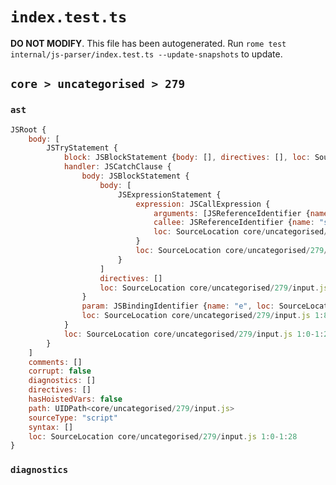 # `index.test.ts`

**DO NOT MODIFY**. This file has been autogenerated. Run `rome test internal/js-parser/index.test.ts --update-snapshots` to update.

## `core > uncategorised > 279`

### `ast`

```javascript
JSRoot {
	body: [
		JSTryStatement {
			block: JSBlockStatement {body: [], directives: [], loc: SourceLocation core/uncategorised/279/input.js 1:4-1:7}
			handler: JSCatchClause {
				body: JSBlockStatement {
					body: [
						JSExpressionStatement {
							expression: JSCallExpression {
								arguments: [JSReferenceIdentifier {name: "e", loc: SourceLocation core/uncategorised/279/input.js 1:24-1:25 (e)}]
								callee: JSReferenceIdentifier {name: "say", loc: SourceLocation core/uncategorised/279/input.js 1:20-1:23 (say)}
								loc: SourceLocation core/uncategorised/279/input.js 1:20-1:26
							}
							loc: SourceLocation core/uncategorised/279/input.js 1:20-1:26
						}
					]
					directives: []
					loc: SourceLocation core/uncategorised/279/input.js 1:18-1:28
				}
				param: JSBindingIdentifier {name: "e", loc: SourceLocation core/uncategorised/279/input.js 1:15-1:16 (e)}
				loc: SourceLocation core/uncategorised/279/input.js 1:8-1:28
			}
			loc: SourceLocation core/uncategorised/279/input.js 1:0-1:28
		}
	]
	comments: []
	corrupt: false
	diagnostics: []
	directives: []
	hasHoistedVars: false
	path: UIDPath<core/uncategorised/279/input.js>
	sourceType: "script"
	syntax: []
	loc: SourceLocation core/uncategorised/279/input.js 1:0-1:28
}
```

### `diagnostics`

```

```
